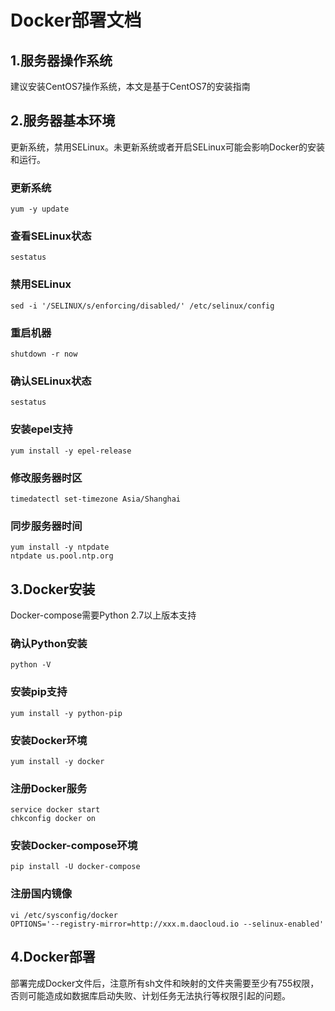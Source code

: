 # Docker部署文档


## 1.服务器操作系统

建议安装CentOS7操作系统，本文是基于CentOS7的安装指南


## 2.服务器基本环境

更新系统，禁用SELinux。未更新系统或者开启SELinux可能会影响Docker的安装和运行。

### 更新系统
    yum -y update

### 查看SELinux状态
    sestatus

### 禁用SELinux
    sed -i '/SELINUX/s/enforcing/disabled/' /etc/selinux/config

### 重启机器
    shutdown -r now

### 确认SELinux状态
    sestatus

### 安装epel支持
    yum install -y epel-release

### 修改服务器时区
    timedatectl set-timezone Asia/Shanghai

### 同步服务器时间
    yum install -y ntpdate
    ntpdate us.pool.ntp.org


## 3.Docker安装

Docker-compose需要Python 2.7以上版本支持

### 确认Python安装
    python -V

### 安装pip支持
    yum install -y python-pip

### 安装Docker环境
    yum install -y docker

### 注册Docker服务
    service docker start
    chkconfig docker on

### 安装Docker-compose环境
    pip install -U docker-compose

### 注册国内镜像
    vi /etc/sysconfig/docker
    OPTIONS='--registry-mirror=http://xxx.m.daocloud.io --selinux-enabled'


## 4.Docker部署

部署完成Docker文件后，注意所有sh文件和映射的文件夹需要至少有755权限，否则可能造成如数据库启动失败、计划任务无法执行等权限引起的问题。
